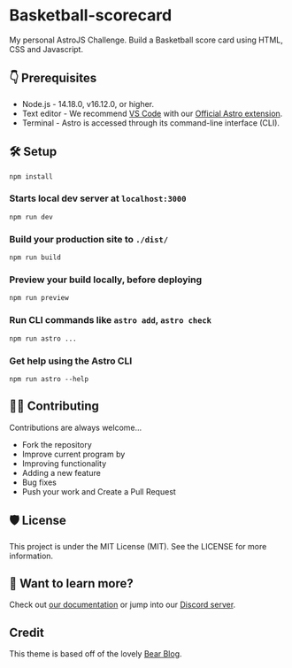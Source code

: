 # Basketball-scorecard

My personal AstroJS Challenge. Build a Basketball score card using HTML, CSS and Javascript.

## 👇 Prerequisites

- Node.js - 14.18.0, v16.12.0, or higher.
- Text editor - We recommend [VS Code](https://code.visualstudio.com/) with our [Official Astro extension](https://marketplace.visualstudio.com/items?itemName=astro-build.astro-vscode).
- Terminal - Astro is accessed through its command-line interface (CLI).

## 🛠️ Setup

```
npm install
```

### Starts local dev server at `localhost:3000` 

```
npm run dev
```

### Build your production site to `./dist/`  

```
npm run build
```

### Preview your build locally, before deploying  

``` 
npm run preview
```

### Run CLI commands like `astro add`, `astro check`

```
npm run astro ...
```

### Get help using the Astro CLI    

```
npm run astro --help
```

## 👨‍💻 Contributing

Contributions are always welcome...

- Fork the repository
- Improve current program by
- Improving functionality
- Adding a new feature
- Bug fixes
- Push your work and Create a Pull Request

## 🛡️ License

This project is under the MIT License (MIT). See the LICENSE for more information.

## 👀 Want to learn more?

Check out [our documentation](https://docs.astro.build) or jump into our [Discord server](https://astro.build/chat).

## Credit

This theme is based off of the lovely [Bear Blog](https://github.com/HermanMartinus/bearblog/).
